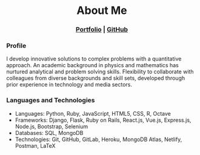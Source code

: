 # <div align="center"> About Me </div>
### <div align="center"> [Portfolio](https://emestiza.github.io) | [GitHub](https://github.com/emestiza) </div>

### Profile
I develop innovative solutions to complex problems with a quantitative approach. An academic background in physics and mathematics has nurtured analytical and problem solving skills. Flexibility to collaborate with colleagues from diverse backgrounds and skill sets, developed through prior experience in technology and media sectors.

### Languages and Technologies
* Languages: Python, Ruby, JavaScript, HTML5, CSS, R, Octave
* Frameworks: Django, Flask, Ruby on Rails, React.js, Vue.js, Express.js, Node.js, Bootstrap, Selenium
* Databases: SQL, MongoDB
* Technologies: Git, GitHub, GitLab, Heroku, MongoDB Atlas, Netlify, Postman, LaTeX
